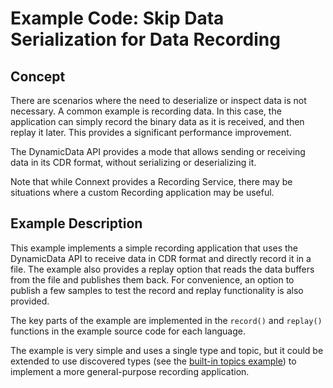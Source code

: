 # Example Code: Skip Data Serialization for Data Recording

## Concept

There are scenarios where the need to deserialize or inspect data is not necessary.
A common example is recording data. In this case, the application can simply
record the binary data as it is received, and then replay it later. This provides
a significant performance improvement.

The DynamicData API provides a mode that allows sending or receiving data in its
CDR format, without serializing or deserializing it.

Note that while Connext provides a Recording Service, there may be situations
where a custom Recording application may be useful.

## Example Description

This example implements a simple recording application that uses the DynamicData
API to receive data in CDR format and directly record it in a file. The example
also provides a replay option that reads the data buffers from the file
and publishes them back. For convenience, an option to publish a few samples
to test the record and replay functionality is also provided.

The key parts of the example are implemented in the ``record()`` and
``replay()`` functions in the example source code for each language.

The example is very simple and uses a single type and topic, but it could be
extended to use discovered types (see the
[built-in topics example](../builtin_topics/)) to implement a more
general-purpose recording application.

